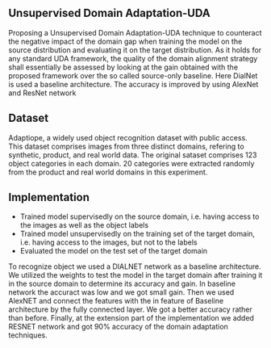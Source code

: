 ## Unsupervised Domain Adaptation-UDA

Proposing a Unsupervised Domain Adaptation-UDA technique to counteract the negative impact of the domain gap when training the model on the source distribution and evaluating it on the target distribution. As it holds for any standard UDA framework, the quality of the domain alignment strategy shall essentially be assessed by looking at the gain obtained with the proposed framework over the so called source-only baseline. Here DialNet is used a baseline architecture. The accuracy is improved by using AlexNet and ResNet network

## Dataset

Adaptiope, a widely used object recognition dataset with public access. This dataset comprises images from three distinct domains, refering to synthetic, product, and real world data. The original sataset comprises 123 object categories in each domain. 20 categories were extracted randomly from the product and real world domains in this experiment.

## Implementation
* Trained model supervisedly on the source domain, i.e. having access to the images as well as the object labels
* Trained model unsupervisedly on the training set of the target domain, i.e. having access to the images, but not to the labels
* Evaluated the model on the test set of the target domain

To recognize object we used a DIALNET network as a baseline architecture. We utilized the weights to test the model in the target domain after training it in the source domain to determine its accuracy and gain. In baseline network the accuract was low and we got small gain. Then we used AlexNET and connect the features with the in feature of Baseline architecture by the fully connected layer. We got a better accuracy rather than before. Finally, at the extension part of the implementation we added RESNET network and got 90% accuracy of the domain adaptation techniques. 
